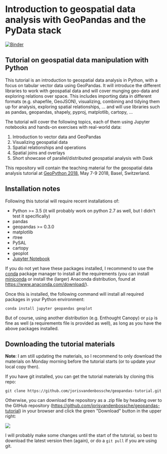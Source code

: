 # Introduction to geospatial data analysis with GeoPandas and the PyData stack

[![Binder](https://mybinder.org/badge.svg)](https://mybinder.org/v2/gh/jorisvandenbossche/geopandas-tutorial/master)

## Tutorial on geospatial data manipulation with Python

This tutorial is an introduction to geospatial data analysis in Python, with a focus on tabular vector data using GeoPandas. 
It will introduce the different libraries to work with geospatial data and will cover munging geo-data and exploring relations over space. This includes importing data in different formats (e.g. shapefile, GeoJSON), visualizing, combining and tidying them up for analysis, exploring spatial relationships, ... and will use libraries such as pandas, geopandas, shapely, pyproj, matplotlib, cartopy, ... 
 
The tutorial will cover the following topics, each of them using Jupyter notebooks and hands-on exercises with real-world data:

1. Introduction to vector data and GeoPandas
2. Visualizing geospatial data
3. Spatial relationships and operations
4. Spatial joins and overlays
5. Short showcase of parallel/distributed geospatial analysis with Dask

This repository will contain the teaching material for the geospatial data analysis tutorial
at [GeoPython 2018](http://2018.geopython.net), May 7-9 2018, Basel, Switzerland.


## Installation notes

Following this tutorial will require recent installations of:

- Python >= 3.5 (it will probably work on python 2.7 as well, but I didn't test it specifically)
- pandas
- geopandas >= 0.3.0
- matplotlib
- rtree
- PySAL
- cartopy
- geoplot
- [Jupyter Notebook](http://jupyter.org)

If you do not yet have these packages installed, I recommend to use the [conda](http://conda.pydata.org/docs/intro.html) package manager to install all the requirements 
(you can install [miniconda](http://conda.pydata.org/miniconda.html) or install the (larger) Anaconda
distribution, found at https://www.anaconda.com/download/).

Once this is installed, the following command will install all required packages in your Python environment:

```
conda install jupyter geopandas geoplot
```

But of course, using another distribution (e.g. Enthought Canopy) or ``pip`` is fine as well (a requirements file is provided as well), as long
as you have the above packages installed.


## Downloading the tutorial materials

**Note**: I am still updating the materials, so I recommend to only download the materials on Monday morning before the tutorial starts (or to update your local copy then).

If you have git installed, you can get the tutorial materials by cloning this repo:

    git clone https://github.com/jorisvandenbossche/geopandas-tutorial.git

Otherwise, you can download the repository as a .zip file by heading over
to the GitHub repository (https://github.com/jorisvandenbossche/geopandas-tutorial) in
your browser and click the green "Download" button in the upper right:

![](img/download-button.png)

I will probably make some changes until the start of the tutorial, so best to download
the latest version then (again), or do a `git pull` if you are using git.

